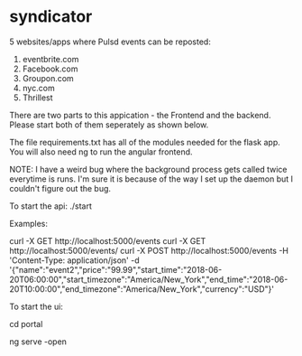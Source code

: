 # syndicator

5 websites/apps where Pulsd events can be reposted:

1. eventbrite.com
2. Facebook.com
3. Groupon.com
4. nyc.com
5. Thrillest

There are two parts to this appication - the Frontend and the backend.
Please start both of them seperately as shown below.

The file requirements.txt has all of the modules needed for the flask app.
You will also need ng to run the angular frontend.

NOTE: I have a weird bug where the background process gets called twice
everytime is runs. I'm sure it is because of the way I set up the daemon
but I couldn't figure out the bug.


To start the api:
./start

Examples:

curl -X GET http://localhost:5000/events
curl -X GET http://localhost:5000/events/<id>
curl -X POST http://localhost:5000/events -H 'Content-Type: application/json' -d '{"name":"event2","price":"99.99","start_time":"2018-06-20T06:00:00","start_timezone":"America/New_York","end_time":"2018-06-20T10:00:00","end_timezone":"America/New_York","currency":"USD"}'

To start the ui:

cd portal

ng serve -open